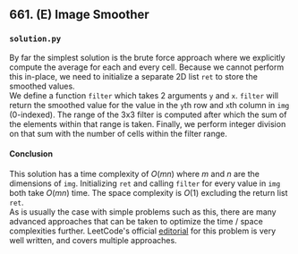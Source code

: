## 661. (E) Image Smoother

### `solution.py`
By far the simplest solution is the brute force approach where we explicitly compute the average for each and every cell. Because we cannot perform this in-place, we need to initialize a separate 2D list `ret` to store the smoothed values.  
We define a function `filter` which takes 2 arguments `y` and `x`. `filter` will return the smoothed value for the value in the `y`th row and `x`th column in `img` (0-indexed). The range of the 3x3 filter is computed after which the sum of the elements within that range is taken. Finally, we perform integer division on that sum with the number of cells within the filter range.  

#### Conclusion
This solution has a time complexity of $O(mn)$ where $m$ and $n$ are the dimensions of `img`. Initializing `ret` and calling `filter` for every value in `img` both take $O(mn)$ time. The space complexity is $O(1)$ excluding the return list `ret`.  
As is usually the case with simple problems such as this, there are many advanced approaches that can be taken to optimize the time / space complexities further. LeetCode's official [editorial](https://leetcode.com/problems/image-smoother/editorial) for this problem is very well written, and covers multiple approaches.  
  


